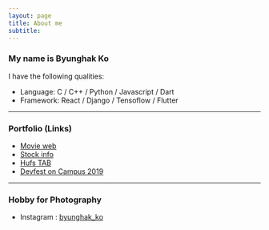 ```yaml
---
layout: page
title: About me
subtitle: 
---
```


### My name is Byunghak Ko  
I have the following qualities:
- Language: C / C++ / Python / Javascript / Dart
- Framework: React / Django / Tensoflow / Flutter   

---

### Portfolio (Links)

- [Movie web](https://github.com/bengHak/react_movie)
- [Stock info](https://store.whale.naver.com/detail/onfnhemhancngkbgdffipihfgdlodfck)
- [Hufs TAB](https://github.com/bengHak/tab_hufs)
- [Devfest on Campus 2019](http://devfest2019.herokuapp.com/)  

---

### Hobby for Photography
- Instagram : [byunghak_ko](https://www.instagram.com/byunghak_ko/)
